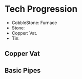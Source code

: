 Tech Progression
================

* CobbleStone: Furnace
* Stone: 
* Copper: Vat.
* Tin:




Copper Vat
----------


Basic Pipes
-----------



